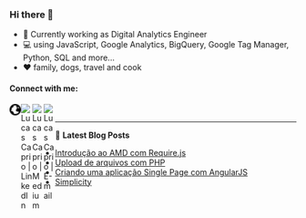 ### Hi there 👋

- :round_pushpin: Currently working as Digital Analytics Engineer
- :computer: using JavaScript, Google Analytics, BigQuery, Google Tag Manager, Python, SQL and more...
- :heart: family, dogs, travel and cook

#### Connect with me:

[<img align="left" alt="Lucas Caprio | Website" width="20px" src="https://raw.githubusercontent.com/iconic/open-iconic/master/svg/globe.svg" />][website]
[<img align="left" alt="Lucas Caprio | LinkedIn" width="20px" src="https://cdn.jsdelivr.net/npm/simple-icons@v3/icons/linkedin.svg" />][linkedin]
[<img align="left" alt="Lucas Caprio | Medium" width="20px" src="https://cdn.jsdelivr.net/npm/simple-icons@v3/icons/medium.svg" />][medium]
[<img align="left" alt="Lucas Caprio | E-mail" width="20px" src="https://cdn.jsdelivr.net/npm/simple-icons@v3/icons/gmail.svg" />][gmail]

<br />

---

:closed_book: **Latest Blog Posts**
<!-- BLOG-POST-LIST:START -->
- [Introdução ao AMD com Require.js](https://medium.com/@lucascaprio/introdu%C3%A7%C3%A3o-ao-amd-com-require-js-5a41dd8f8dc3?source=rss-4559d5ff9499------2)
- [Upload de arquivos com PHP](https://medium.com/@lucascaprio/upload-de-arquivos-com-php-b18b265483fa?source=rss-4559d5ff9499------2)
- [Criando uma aplicação Single Page com AngularJS](https://medium.com/@lucascaprio/criando-uma-aplica%C3%A7%C3%A3o-single-page-com-angularjs-e46e3cd1ca7?source=rss-4559d5ff9499------2)
- [Simplicity](https://medium.com/@lucascaprio/simplicity-cde3872d466d?source=rss-4559d5ff9499------2)
<!-- BLOG-POST-LIST:END -->

[website]: http://lucascaprio.com
[linkedin]: https://www.linkedin.com/in/lucascaprio/
[medium]: https://medium.com/@lucascaprio
[gmail]: mailto:lucasfernandescaprio@gmail.com
